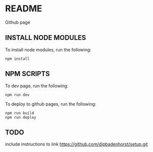 # README
Github page

## INSTALL NODE MODULES
To install node modules, run the following:
```
npm install
```

## NPM SCRIPTS
To dev page, run the following:
```
npm run dev
```

To deploy to github pages, run the following:
```
npm run build
npm run deploy
```

## TODO 
include instructions to link
https://github.com/djpbadenhorst/setup.git
